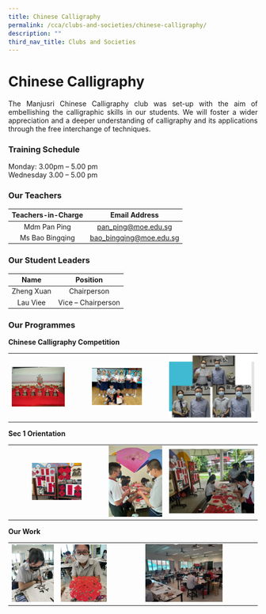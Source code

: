 ```yaml
---
title: Chinese Calligraphy
permalink: /cca/clubs-and-societies/chinese-calligraphy/
description: ""
third_nav_title: Clubs and Societies
---
```

# Chinese Calligraphy

<p style="text-align: justify;">The Manjusri Chinese Calligraphy club was set-up with the aim of embellishing the calligraphic skills in our students. We will foster a wider appreciation and a deeper understanding of calligraphy and its applications through the free interchange of techniques.</p>

### Training Schedule

Monday: 3.00pm – 5.00 pm    
Wednesday 3.00 – 5.00 pm

### Our Teachers

| Teachers-in-Charge | Email Address           |
|:-------------------:|:-------------------------:|
|    Mdm Pan Ping    |   pan_ping@moe.edu.sg   |
|   Ms Bao Bingqing  | bao_bingqing@moe.edu.sg |


### Our Student Leaders

| Name        | Position           |
|:------------:|:------------------:|
| Zheng Xuan  |    Chairperson     |
|   Lau Viee  | Vice – Chairperson |


### Our Programmes

**Chinese Calligraphy Competition**


|   |   |   |
|:---:|:---:|:---:|
| ![](/images/Cca/Chinese%20Calligraphy/achievement%201.jpg)  | <img src="/images/Cca/Chinese%20Calligraphy/achievement%202.jpg" style="width:55%">   | ![](/images/Cca/Chinese%20Calligraphy/achievement%203.jpg)   |


**Sec 1 Orientation**

|   |   |   |
|:---:|:---:|:---:|
|  <img src="/images/Cca/Chinese%20Calligraphy/orientation%20%201.jpg" style="width:55%"> |  ![](/images/Cca/Chinese%20Calligraphy/orientation%202.jpg)  |   ![](/images/Cca/Chinese%20Calligraphy/orientation%20%203.jpg) |


**Our Work**

|   |   |   |
|:---:|:---:|:---:|
|  ![](/images/Cca/Chinese%20Calligraphy/our%20work%20%201.png) |   ![](/images/Cca/Chinese%20Calligraphy/our%20work%20%202.png)   |   <img src="/images/Cca/Chinese%20Calligraphy/our%20work%203.jpg" style="width:55%">   |